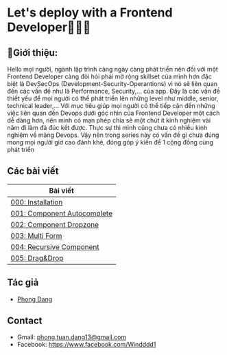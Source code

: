 # Let's deploy with a Frontend Developer🚀🚀🚀
## 🚀Giới thiệu:
Hello mọi người, ngành lập trình càng ngày càng phát triển nên đối với một Frontend Developer càng đòi hỏi phải mở rộng skillset của mình hơn đặc biệt là DevSecOps (Development-Security-Operantions) vì nó sẽ liên quan đến các vấn đề như là Performance, Security,... của app. Đây là các vấn đề thiết yếu để mọi người có thể phát triển lên những level như middle, senior, technical leader,...  Với mục tiêu giúp mọi người có thể tiếp cận đến những việc liên quan đến Devops dưới góc nhìn của Frontend Developer một cách dễ dàng hơn, nên mình có mạn phép chia sẻ một chút ít kinh nghiệm vài năm đi làm đã đúc kết được. Thực sự thì mình cũng chưa có nhiều kinh nghiệm về mảng Devops. Vậy nên trong series này có vấn đề gì chưa đúng mong mọi người giơ cao đánh khẽ, đóng góp ý kiến để 1 cộng đồng cùng phát triển

## Các bài viết

| Bài viết                                                                       
| ------------------------------------------------------------------------------------------------------------------------------------------------- |
| [000: Installation]                                          |
| [001: Component Autocomplete]                                          |
| [002: Component Dropzone]                                          |
| [003: Multi Form]                                          |
| [004: Recursive Component]                                          |
| [005: Drag&Drop]                                          |


## Tác giả

- [Phong Dang][windddd1]

[windddd1]: https://github.com/windddd1

## Contact

- Gmail: phong.tuan.dang13@gmail.com
- Facebook: https://www.facebook.com/Windddd1

[001: Component Autocomplete]:https://github.com/windddd1/Training-Intern/blob/master/AutoComplete.md
[002: Component Dropzone]:https://github.com/windddd1/Training-Intern/blob/master/Dropzone.md
[003: Multi Form]: https://github.com/windddd1/Training-Intern/blob/master/MultiForm.md
[004: Recursive Component]: https://github.com/windddd1/Training-Intern/blob/master/RecursiveComponent.md
[005: Drag&Drop]: https://github.com/windddd1/Training-Intern/blob/master/Drag%26Drop.md
[000: Installation]:https://github.com/windddd1/Training-Intern/blob/master/Installation.md
